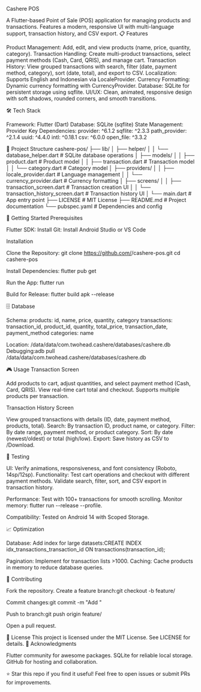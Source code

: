 Cashere POS

A Flutter-based Point of Sale (POS) application for managing products and transactions. Features a modern, responsive UI with multi-language support, transaction history, and CSV export.
📋 Features

Product Management: Add, edit, and view products (name, price, quantity, category).
Transaction Handling: Create multi-product transactions, select payment methods (Cash, Card, QRIS), and manage cart.
Transaction History: View grouped transactions with search, filter (date, payment method, category), sort (date, total), and export to CSV.
Localization: Supports English and Indonesian via LocaleProvider.
Currency Formatting: Dynamic currency formatting with CurrencyProvider.
Database: SQLite for persistent storage using sqflite.
UI/UX: Clean, animated, responsive design with soft shadows, rounded corners, and smooth transitions.

🛠 Tech Stack

Framework: Flutter (Dart)
Database: SQLite (sqflite)
State Management: Provider
Key Dependencies:
provider: ^6.1.2
sqflite: ^2.3.3
path_provider: ^2.1.4
uuid: ^4.4.0
intl: ^0.18.1
csv: ^6.0.0
open_file: ^3.3.2



📁 Project Structure
cashere-pos/
├── lib/
│   ├── helper/
│   │   └── database_helper.dart       # SQLite database operations
│   ├── models/
│   │   ├── product.dart              # Product model
│   │   ├── transaction.dart          # Transaction model
│   │   └── category.dart             # Category model
│   ├── providers/
│   │   ├── locale_provider.dart      # Language management
│   │   └── currency_provider.dart    # Currency formatting
│   ├── screens/
│   │   ├── transaction_screen.dart   # Transaction creation UI
│   │   └── transaction_history_screen.dart # Transaction history UI
│   └── main.dart                     # App entry point
├── LICENSE                           # MIT License
├── README.md                         # Project documentation
└── pubspec.yaml                      # Dependencies and config

🚀 Getting Started
Prerequisites

Flutter SDK: Install
Git: Install
Android Studio or VS Code

Installation

Clone the Repository:
git clone https://github.com/<username>/cashere-pos.git
cd cashere-pos


Install Dependencies:
flutter pub get


Run the App:
flutter run


Build for Release:
flutter build apk --release



🗄 Database

Schema:
products: id, name, price, quantity, category
transactions: transaction_id, product_id, quantity, total_price, transaction_date, payment_method
categories: name


Location: /data/data/com.twohead.cashere/databases/cashere.db
Debugging:adb pull /data/data/com.twohead.cashere/databases/cashere.db



🎮 Usage
Transaction Screen

Add products to cart, adjust quantities, and select payment method (Cash, Card, QRIS).
View real-time cart total and checkout.
Supports multiple products per transaction.

Transaction History Screen

View grouped transactions with details (ID, date, payment method, products, total).
Search: By transaction ID, product name, or category.
Filter: By date range, payment method, or product category.
Sort: By date (newest/oldest) or total (high/low).
Export: Save history as CSV to /Download.

🧪 Testing

UI: Verify animations, responsiveness, and font consistency (Roboto, 14sp/12sp).
Functionality:
Test cart operations and checkout with different payment methods.
Validate search, filter, sort, and CSV export in transaction history.


Performance:
Test with 100+ transactions for smooth scrolling.
Monitor memory: flutter run --release --profile.


Compatibility: Tested on Android 14 with Scoped Storage.

📈 Optimization

Database: Add index for large datasets:CREATE INDEX idx_transactions_transaction_id ON transactions(transaction_id);


Pagination: Implement for transaction lists >1000.
Caching: Cache products in memory to reduce database queries.

🤝 Contributing

Fork the repository.
Create a feature branch:git checkout -b feature/<feature-name>


Commit changes:git commit -m "Add <feature-name>"


Push to branch:git push origin feature/<feature-name>


Open a pull request.

📜 License
This project is licensed under the MIT License. See LICENSE for details.
🙌 Acknowledgments

Flutter community for awesome packages.
SQLite for reliable local storage.
GitHub for hosting and collaboration.


⭐ Star this repo if you find it useful! Feel free to open issues or submit PRs for improvements.
